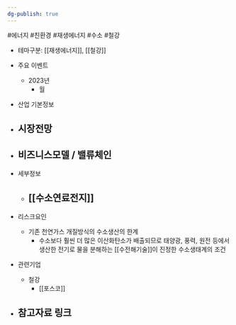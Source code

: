 ```yaml
---
dg-publish: true
---
```

#에너지 #친환경 #재생에너지 #수소 #철강


- 테마구분: [[재생에너지]], [[철강]]



- 주요 이벤트
	- 2023년
		- 월




- 산업 기본정보




- 시장전망
	- 





- 비즈니스모델 / 밸류체인
	- 





- 세부정보
	- [[수소연료전지]]
		- 





- 리스크요인
	- 기존 천연가스 개질방식의 수소생산의 한계
		- 수소보다 훨씬 더 많은 이산화탄소가 배출되므로 태양광, 풍력, 원전 등에서 생산한 전기로 물을 분해하는 [[수전해기술]]이 진정한 수소생태계의 조건



- 관련기업
	- 철강
		- [[포스코]]



- 참고자료 링크
	- 

